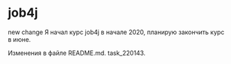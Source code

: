 # job4j
new change
Я начал курс job4j в начале 2020, планирую закончить курс в июне.

Изменения в файле README.md. task_220143.